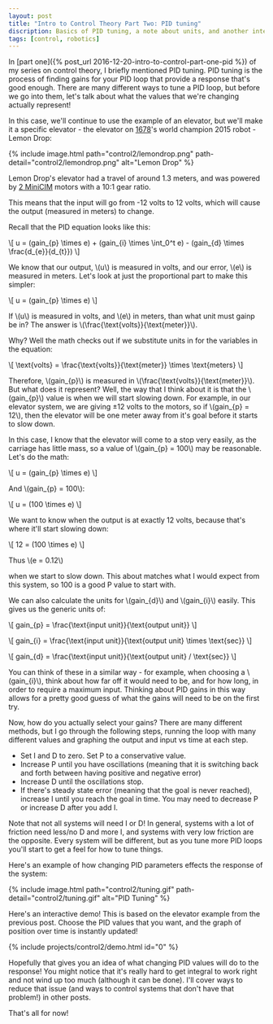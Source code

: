 ```yaml
---
layout: post
title: "Intro to Control Theory Part Two: PID tuning"
discription: Basics of PID tuning, a note about units, and another interactive demo
tags: [control, robotics]
---
```

In [part one]({% post_url 2016-12-20-intro-to-control-part-one-pid %}) of my series on control theory, I briefly mentioned PID tuning. PID tuning is the process of finding gains for your PID loop that provide a response that's good enough. There are many different ways to tune a PID loop, but before we go into them, let's talk about what the values that we're changing actually represent!

In this case, we'll continue to use the example of an elevator, but we'll make it a specific elevator - the elevator on [1678](http://www.citruscircuits.org/)'s world champion 2015 robot - Lemon Drop:

{% include image.html path="control2/lemondrop.png" path-detail="control2/lemondrop.png" alt="Lemon Drop" %}

Lemon Drop's elevator had a travel of around 1.3 meters, and was powered by [2 MiniCIM](http://motors.vex.com/mini-cim-motor) motors with a 10:1 gear ratio.

This means that the input will go from -12 volts to 12 volts, which will cause the output (measured in meters) to change.

Recall that the PID equation looks like this:

\\[ u = (gain\_{p} \times e) + (gain\_{i} \times \int\_0^t e)  - (gain\_{d} \times \frac{d\_{e}}{d\_{t}}) \\]

We know that our output, \\(u\\) is measured in volts, and our error, \\(e\\) is measured in meters. Let's look at just the proportional part to make this simpler:

\\[ u = (gain\_{p} \times e) \\]

If \\(u\\) is measured in volts, and \\(e\\) in meters, than what unit must gainp be in? The answer is \\(\frac{\text{volts}}{\text{meter}}\\).

Why? Well the math checks out if we substitute units in for the variables in the equation:

\\[ \text{volts} = \frac{\text{volts}}{\text{meter}} \times \text{meters} \\]

Therefore, \\(gain\_{p}\\) is measured in \\(\frac{\text{volts}}{\text{meter}}\\). But what does it represent? Well, the way that I think about it is that the \\(gain\_{p}\\) value is when we will start slowing down. For example, in our elevator system, we are giving ±12 volts to the motors, so if \\(gain\_{p} = 12\\), then the elevator will be one meter away from it's goal before it starts to slow down.

In this case, I know that the elevator will come to a stop very easily, as the carriage has little mass, so a value of \\(gain\_{p} = 100\\) may be reasonable. Let's do the math:

\\[ u = (gain\_{p} \times e) \\]

And \\(gain\_{p} = 100\\):

\\[ u = (100 \times e) \\]

We want to know when the output is at exactly 12 volts, because that's where it'll start slowing down:

\\[ 12 = (100 \times e) \\]

Thus \\(e = 0.12\\)

when we start to slow down. This about matches what I would expect from this system, so 100 is a good P value to start with.

We can also calculate the units for \\(gain\_{d}\\) and \\(gain\_{i}\\) easily. This gives us the generic units of:

\\[ gain\_{p} = \frac{\text{input unit}}{\text{output unit}} \\]

\\[ gain\_{i} = \frac{\text{input unit}}{\text{output unit} \times \text{sec}} \\]

\\[ gain\_{d} = \frac{\text{input unit}}{\text{output unit} / \text{sec}} \\]

You can think of these in a similar way - for example, when choosing a \\(gain\_{i}\\), think about how far off it would need to be, and for how long, in order to require a maximum input. Thinking about PID gains in this way allows for a pretty good guess of what the gains will need to be on the first try.

Now, how do you actually select your gains? There are many different methods, but I go through the following steps, running the loop with many different values and graphing the output and input vs time at each step.

* Set I and D to zero. Set P to a conservative value.
* Increase P until you have oscillations (meaning that it is switching back and forth between having positive and negative error)
* Increase D until the oscillations stop.
* If there's steady state error (meaning that the goal is never reached), increase I until you reach the goal in time. You may need to decrease P or increase D after you add I.

Note that not all systems will need I or D! In general, systems with a lot of friction need less/no D and more I, and systems with very low friction are the opposite. Every system will be different, but as you tune more PID loops you'll start to get a feel for how to tune things.

Here's an example of how changing PID parameters effects the response of the system:

{% include image.html path="control2/tuning.gif" path-detail="control2/tuning.gif" alt="PID Tuning" %}

Here's an interactive demo! This is based on the elevator example from the previous post. Choose the PID values that you want, and the graph of position over time is instantly updated!

{% include projects/control2/demo.html id="0" %}

Hopefully that gives you an idea of what changing PID values will do to the response! You might notice that it's really hard to get integral to work right and not wind up too much (although it can be done). I'll cover ways to reduce that issue (and ways to control systems that don't have that problem!) in other posts.

That's all for now!
